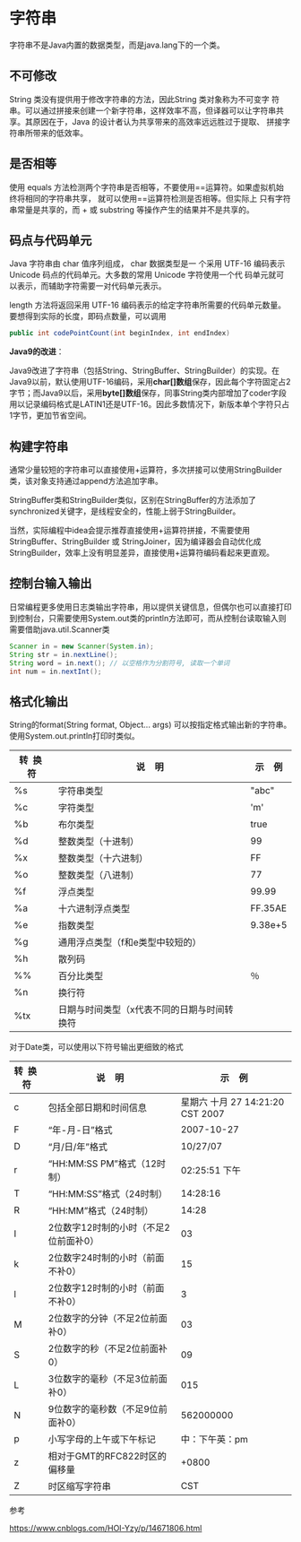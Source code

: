 # 字符串

字符串不是Java内置的数据类型，而是java.lang下的一个类。

## 不可修改

String 类没有提供用于修改字符串的方法，因此String 类对象称为不可变字 符串。可以通过拼接来创建一个新字符串，这样效率不高，但译器可以让字符串共享。其原因在于，Java 的设计者认为共享带来的高效率远远胜过于提取、 拼接字符串所带来的低效率。

## 是否相等

使用 equals 方法检测两个字符串是否相等，不要使用==运算符。如果虚拟机始终将相同的字符串共享， 就可以使用==运算符检测是否相等。但实际上  只有字符串常量是共享的，而 + 或 substring 等操作产生的结果并不是共享的。

## 码点与代码单元

Java 字符串由 char 值序列组成， char 数据类型是一 个采用 UTF-16 编码表示 Unicode 码点的代码单元。大多数的常用 Unicode 字符使用一个代 码单元就可以表示，而辅助字符需要一对代码单元表示。

length 方法将返回采用 UTF-16 编码表示的给定字符串所需要的代码单元数量。要想得到实际的长度，即码点数量，可以调用

```java
public int codePointCount(int beginIndex, int endIndex)
```

**Java9的改进**：

Java9改进了字符串（包括String、StringBuffer、StringBuilder）的实现。在Java9以前，默认使用UTF-16编码，采用**char[]数组**保存，因此每个字符固定占2字节；而Java9以后，采用**byte[]数组**保存，同事String类内部增加了coder字段用以记录编码格式是LATIN1还是UTF-16。因此多数情况下，新版本单个字符只占1字节，更加节省空间。

## 构建字符串

通常少量较短的字符串可以直接使用+运算符，多次拼接可以使用StringBuilder类，该对象支持通过append方法追加字串。

StringBuffer类和StringBuilder类似，区别在StringBuffer的方法添加了synchronized关键字，是线程安全的，性能上弱于StringBuilder。

当然，实际编程中idea会提示推荐直接使用+运算符拼接，不需要使用StringBuffer、StringBuilder 或 StringJoiner，因为编译器会自动优化成StringBuilder，效率上没有明显差异，直接使用+运算符编码看起来更直观。

## 控制台输入输出

日常编程更多使用日志类输出字符串，用以提供关键信息，但偶尔也可以直接打印到控制台，只需要使用System.out类的println方法即可，而从控制台读取输入则需要借助java.util.Scanner类

```java
Scanner in = new Scanner(System.in);
String str = in.nextLine();
String word = in.next(); // 以空格作为分割符号, 读取一个单词
int num = in.nextInt();
```

## 格式化输出

String的format(String format, Object... args) 可以按指定格式输出新的字符串。使用System.out.println打印时类似。

| 转  换  符 | 说    明                 | 示    例  |
| ------- | ---------------------- | ------- |
| %s      | 字符串类型                  | "abc"   |
| %c      | 字符类型                   | 'm'     |
| %b      | 布尔类型                   | true    |
| %d      | 整数类型（十进制）              | 99      |
| %x      | 整数类型（十六进制）             | FF      |
| %o      | 整数类型（八进制）              | 77      |
| %f      | 浮点类型                   | 99.99   |
| %a      | 十六进制浮点类型               | FF.35AE |
| %e      | 指数类型                   | 9.38e+5 |
| %g      | 通用浮点类型（f和e类型中较短的）      |         |
| %h      | 散列码                    |         |
| %%      | 百分比类型                  | ％       |
| %n      | 换行符                    |         |
| %tx     | 日期与时间类型（x代表不同的日期与时间转换符 |         |

对于Date类，可以使用以下符号输出更细致的格式

| 转  换  符 | 说    明                | 示    例                      |
| ------- | --------------------- | --------------------------- |
| c       | 包括全部日期和时间信息           | 星期六 十月 27 14:21:20 CST 2007 |
| F       | “年-月-日”格式             | 2007-10-27                  |
| D       | “月/日/年”格式             | 10/27/07                    |
| r       | “HH:MM:SS PM”格式（12时制） | 02:25:51 下午                 |
| T       | “HH:MM:SS”格式（24时制）    | 14:28:16                    |
| R       | “HH:MM”格式（24时制）       | 14:28                       |
| I       | 2位数字12时制的小时（不足2位前面补0） | 03                          |
| k       | 2位数字24时制的小时（前面不补0）    | 15                          |
| l       | 2位数字12时制的小时（前面不补0）    | 3                           |
| M       | 2位数字的分钟（不足2位前面补0）     | 03                          |
| S       | 2位数字的秒（不足2位前面补0）      | 09                          |
| L       | 3位数字的毫秒（不足3位前面补0）     | 015                         |
| N       | 9位数字的毫秒数（不足9位前面补0）    | 562000000                   |
| p       | 小写字母的上午或下午标记          | 中：下午英：pm                    |
| z       | 相对于GMT的RFC822时区的偏移量   | +0800                       |
| Z       | 时区缩写字符串               | CST                         |

参考

https://www.cnblogs.com/HOI-Yzy/p/14671806.html
